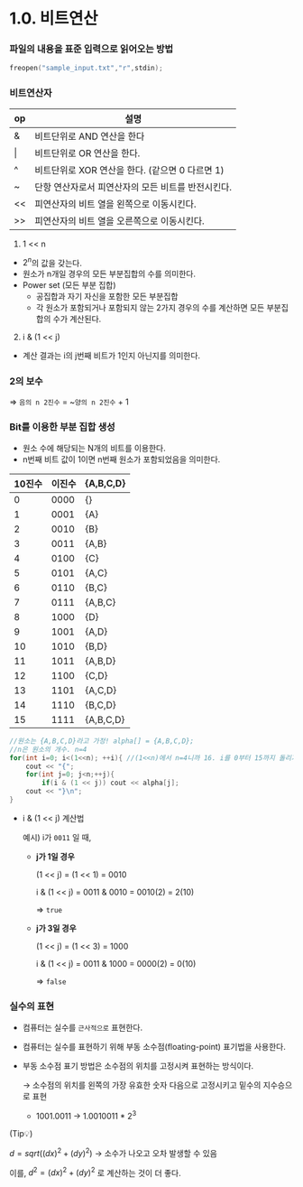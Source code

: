 # 1.0. 비트연산

### 파일의 내용을 표준 입력으로 읽어오는 방법

```cpp
freopen("sample_input.txt","r",stdin);
```

### 비트연산자

| op | 설명 |
| --- | --- |
| & | 비트단위로 AND 연산을 한다 |
| \|| 비트단위로 OR 연산을 한다. |
| ^ | 비트단위로 XOR 연산을 한다. (같으면 0 다르면 1) |
| ~ | 단항 연산자로서 피연산자의 모든 비트를 반전시킨다. |
| << | 피연산자의 비트 열을 왼쪽으로 이동시킨다. |
| >> | 피연산자의 비트 열을 오른쪽으로 이동시킨다. |

1) 1 << n

- $2^n$의 값을 갖는다.
- 원소가 n개일 경우의 모든 부분집합의 수를 의미한다.
- Power set (모든 부분 집합)
    - 공집합과 자기 자신을 포함한 모든 부분집합
    - 각 원소가 포함되거나 포함되지 않는 2가지 경우의 수를 계산하면 모든 부분집합의 수가 계산된다.

2) i & (1 << j)

- 계산 결과는 i의 j번째 비트가 1인지 아닌지를 의미한다.

### 2의 보수

⇒  `음의 n 2진수` = ~`양의 n 2진수` + 1

### Bit를 이용한 부분 집합 생성

- 원소 수에 해당되는 N개의 비트를 이용한다.
- n번째 비트 값이 1이면 n번째 원소가 포함되었음을 의미한다.

| 10진수 | 이진수 | {A,B,C,D} |
| --- | --- | --- |
| 0 | 0000 | {} |
| 1 | 0001 | {A} |
| 2 | 0010 | {B} |
| 3 | 0011 | {A,B} |
| 4 | 0100 | {C} |
| 5 | 0101 | {A,C} |
| 6 | 0110 | {B,C} |
| 7 | 0111 | {A,B,C} |
| 8 | 1000 | {D} |
| 9 | 1001 | {A,D} |
| 10 | 1010 | {B,D} |
| 11 | 1011 | {A,B,D} |
| 12 | 1100 | {C,D} |
| 13 | 1101 | {A,C,D} |
| 14 | 1110 | {B,C,D} |
| 15 | 1111 | {A,B,C,D} |

```cpp
//원소는 {A,B,C,D}라고 가정! alpha[] = {A,B,C,D}; 
//n은 원소의 개수. n=4
for(int i=0; i<(1<<n); ++i){ //(1<<n)에서 n=4니까 16. i를 0부터 15까지 돌리기
	cout << "{";
	for(int j=0; j<n;++j){
		if(i & (1 << j)) cout << alpha[j];
	cout << "}\n"; 
}
```

- i & (1 << j) 계산법
    
    예시) i가 `0011` 일 때, 
    
    - **j가 1일 경우**
        
        (1 << j) = (1 << 1) = 0010
        
        i & (1 << j) = 0011 & 0010 = 0010(2) = 2(10)
        
        ⇒ `true`
        
    - **j가 3일 경우**
        
        (1 << j) = (1 << 3) = 1000
        
        i & (1 << j) = 0011 & 1000 = 0000(2) = 0(10)
        
        ⇒ `false`
        

### 실수의 표현

- 컴퓨터는 실수를 `근사적으로` 표현한다.
- 컴퓨터는 실수를 표현하기 위해 부동 소수점(floating-point) 표기법을 사용한다.
- 부동 소수점 표기 방법은 소수점의 위치를 고정시켜 표현하는 방식이다.
    
    → 소수점의 위치를 왼쪽의 가장 유효한 숫자 다음으로 고정시키고 밑수의 지수승으로 표현
    
    - 1001.0011 → 1.0010011 * $2^3$

(Tip💡)

$d =sqrt((dx)^2 + (dy)^2)$ → 소수가 나오고 오차 발생할 수 있음

이를, $d^2 = (dx)^2 + (dy)^2$  로 계산하는 것이 더 좋다.
